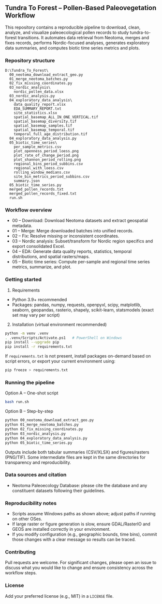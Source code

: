 ## Tundra To Forest – Pollen-Based Paleovegetation Workflow

This repository contains a reproducible pipeline to download, clean, analyze, and visualize paleoecological pollen records to study tundra-to-forest transitions. It automates data retrieval from Neotoma, merges and fixes records, performs Nordic-focused analyses, generates exploratory data summaries, and computes biotic time series metrics and plots.

### Repository structure

```
D:\Tundra_To_Forest\
  00_neotoma_download_extract_geo.py
  01_merge_neotoma_batches.py
  02_fix_missing_coordinates.py
  03_nordic_analysis\
    nordic_pollen_data.xlsx
  03_nordic_analysis.py
  04_exploratory_data_analysis\
    data_quality_report.xlsx
    EDA_SUMMARY_REPORT.txt
    site_statistics.xlsx
    spatial_basemap_ALL_IN_ONE_VERTICAL.tif
    spatial_basemap_diversity.tif
    spatial_basemap_samples.tif
    spatial_basemap_temporal.tif
    temporal_full_age_distribution.tif
  04_exploratory_data_analysis.py
  05_biotic_time_series\
    per_sample_metrics.csv
    plot_openness_period_loess.png
    plot_rate_of_change_period.png
    plot_shannon_period_rolling.png
    regional_bins_period_subbins.csv
    regional_with_loess.csv
    rolling_window_medians.csv
    site_bin_metrics_period_subbins.csv
    summary.json
  05_biotic_time_series.py
  merged_pollen_records.txt
  merged_pollen_records_fixed.txt
  run.sh
```

### Workflow overview

- 00 – Download: Download Neotoma datasets and extract geospatial metadata.
- 01 – Merge: Merge downloaded batches into unified records.
- 02 – Fix: Resolve missing or inconsistent coordinates.
- 03 – Nordic analysis: Subset/transform for Nordic region specifics and export consolidated Excel.
- 04 – EDA: Generate data quality reports, statistics, temporal distributions, and spatial rasters/maps.
- 05 – Biotic time series: Compute per-sample and regional time series metrics, summarize, and plot.

### Getting started

1) Requirements
- Python 3.9+ recommended
- Packages: pandas, numpy, requests, openpyxl, scipy, matplotlib, seaborn, geopandas, rasterio, shapely, scikit-learn, statsmodels (exact set may vary per script)

2) Installation (virtual environment recommended)
```bash
python -m venv .venv
. .venv/Scripts/Activate.ps1   # PowerShell on Windows
pip install --upgrade pip
pip install -r requirements.txt
```

If `requirements.txt` is not present, install packages on-demand based on script errors, or export your current environment using:
```bash
pip freeze > requirements.txt
```

### Running the pipeline

Option A – One-shot script
```bash
bash run.sh
```

Option B – Step-by-step
```bash
python 00_neotoma_download_extract_geo.py
python 01_merge_neotoma_batches.py
python 02_fix_missing_coordinates.py
python 03_nordic_analysis.py
python 04_exploratory_data_analysis.py
python 05_biotic_time_series.py
```

Outputs include both tabular summaries (CSV/XLSX) and figures/rasters (PNG/TIF). Some intermediate files are kept in the same directories for transparency and reproducibility.

### Data sources and citation

- Neotoma Paleoecology Database: please cite the database and any constituent datasets following their guidelines.

### Reproducibility notes

- Scripts assume Windows paths as shown above; adjust paths if running on other OSes.
- If large raster or figure generation is slow, ensure GDAL/RasterIO and GEOS are installed correctly in your environment.
- If you modify configuration (e.g., geographic bounds, time bins), commit those changes with a clear message so results can be traced.

### Contributing

Pull requests are welcome. For significant changes, please open an issue to discuss what you would like to change and ensure consistency across the workflow steps.

### License

Add your preferred license (e.g., MIT) in a `LICENSE` file.




